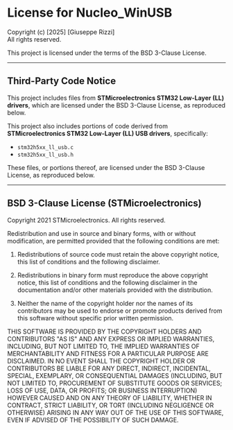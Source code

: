 # License for Nucleo_WinUSB

Copyright (c) [2025] [Giuseppe Rizzi]  
All rights reserved.

This project is licensed under the terms of the BSD 3-Clause License.

---

## Third-Party Code Notice

This project includes files from **STMicroelectronics STM32 Low-Layer (LL) drivers**, which are licensed under the BSD 3-Clause License, as reproduced below.

This project also includes portions of code derived from **STMicroelectronics STM32 Low-Layer (LL) USB drivers**, specifically:

- `stm32h5xx_ll_usb.c`
- `stm32h5xx_ll_usb.h`

These files, or portions thereof, are licensed under the BSD 3-Clause License, as reproduced below.

---

## BSD 3-Clause License (STMicroelectronics)

Copyright 2021 STMicroelectronics.
All rights reserved.

Redistribution and use in source and binary forms, with or without modification,
are permitted provided that the following conditions are met:

1. Redistributions of source code must retain the above copyright notice, this
list of conditions and the following disclaimer.

2. Redistributions in binary form must reproduce the above copyright notice,
this list of conditions and the following disclaimer in the documentation and/or
other materials provided with the distribution.

3. Neither the name of the copyright holder nor the names of its contributors
may be used to endorse or promote products derived from this software without
specific prior written permission.

THIS SOFTWARE IS PROVIDED BY THE COPYRIGHT HOLDERS AND CONTRIBUTORS "AS IS" AND
ANY EXPRESS OR IMPLIED WARRANTIES, INCLUDING, BUT NOT LIMITED TO, THE IMPLIED
WARRANTIES OF MERCHANTABILITY AND FITNESS FOR A PARTICULAR PURPOSE ARE
DISCLAIMED. IN NO EVENT SHALL THE COPYRIGHT HOLDER OR CONTRIBUTORS BE LIABLE FOR
ANY DIRECT, INDIRECT, INCIDENTAL, SPECIAL, EXEMPLARY, OR CONSEQUENTIAL DAMAGES
(INCLUDING, BUT NOT LIMITED TO, PROCUREMENT OF SUBSTITUTE GOODS OR SERVICES;
LOSS OF USE, DATA, OR PROFITS; OR BUSINESS INTERRUPTION) HOWEVER CAUSED AND ON
ANY THEORY OF LIABILITY, WHETHER IN CONTRACT, STRICT LIABILITY, OR TORT
(INCLUDING NEGLIGENCE OR OTHERWISE) ARISING IN ANY WAY OUT OF THE USE OF THIS
SOFTWARE, EVEN IF ADVISED OF THE POSSIBILITY OF SUCH DAMAGE.